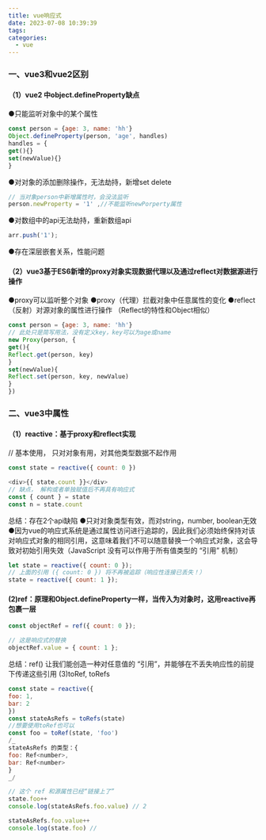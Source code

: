 ```yaml
---
title: vue响应式
date: 2023-07-08 10:39:39
tags:
categories:
  - vue
---
```


### 一、vue3和vue2区别

#### （1）vue2 中object.defineProperty缺点

●只能监听对象中的某个属性

```js
const person = {age: 3, name: 'hh'}
Object.defineProperty(person, 'age', handles)
handles = {
get(){}
set(newValue){}
}
```

●对对象的添加删除操作，无法劫持，新增set delete

```js
// 当对象person中新增属性时，会没法监听
person.newProperty = '1' ,//不能监听newPorperty属性
```

●对数组中的api无法劫持，重新数组api

```js
arr.push('1');
```

●存在深层嵌套关系，性能问题

#### （2）vue3基于ES6新增的proxy对象实现数据代理以及通过reflect对数据源进行操作

●proxy可以监听整个对象
●proxy（代理）拦截对象中任意属性的变化
●reflect（反射）对源对象的属性进行操作 （Reflect的特性和Object相似）

```js
const person = {age: 3, name: 'hh'}
// 此处只是简写用法，没有定义key，key可以为age或name
new Proxy(person, {
get(){
Reflect.get(person, key)
}
set(newValue){
Reflect.set(person, key, newValue)
}
})
```

### 二、vue3中属性

#### （1）reactive：基于proxy和reflect实现

// 基本使用， 只对对象有用，对其他类型数据不起作用

```js
const state = reactive({ count: 0 })

<div>{{ state.count }}</div>
// 缺点， 解构或者单独赋值后不再具有响应式
const { count } = state
const n = state.count
```

总结：存在2个api缺陷
●只对对象类型有效，而对string，number, boolean无效
●因为vue的响应式系统是通过属性访问进行追踪的，因此我们必须始终保持对该对响应式对象的相同引用，这意味着我们不可以随意替换一个响应式对象，这会导致对初始引用失效（JavaScript 没有可以作用于所有值类型的 “引用” 机制）

```js
let state = reactive({ count: 0 });
// 上面的引用 ({ count: 0 }) 将不再被追踪（响应性连接已丢失！）
state = reactive({ count: 1 });
```

#### (2)ref：原理和Object.defineProperty一样，当传入为对象时，这用reactive再包裹一层

```js
const objectRef = ref({ count: 0 });

// 这是响应式的替换
objectRef.value = { count: 1 };
```

总结：ref() 让我们能创造一种对任意值的 “引用”，并能够在不丢失响应性的前提下传递这些引用
(3)toRef, toRefs

```js
const state = reactive({
foo: 1,
bar: 2
})
const stateAsRefs = toRefs(state)
//想要使用toRef也可以
const foo = toRef(state, 'foo')
/_
stateAsRefs 的类型：{
foo: Ref<number>,
bar: Ref<number>
}
_/

// 这个 ref 和源属性已经“链接上了”
state.foo++
console.log(stateAsRefs.foo.value) // 2

stateAsRefs.foo.value++
console.log(state.foo) //
```
